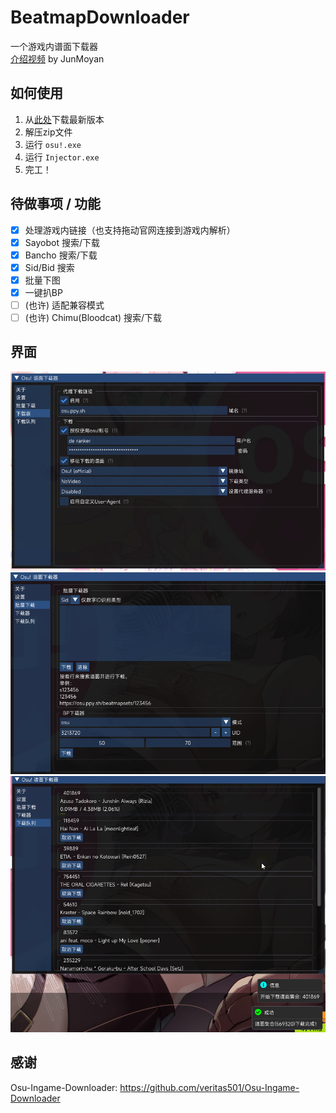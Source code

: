 # BeatmapDownloader

一个游戏内谱面下载器  
[介绍视频](https://www.bilibili.com/video/BV1kP411i7An) by JunMoyan

## 如何使用

1. 从[此处](https://github.com/KyuubiRan/BeatmapDownloader/releases)下载最新版本
2. 解压zip文件
3. 运行 `osu!.exe`
4. 运行 `Injector.exe`
5. 完工！

## 待做事项 / 功能

- [x] 处理游戏内链接（也支持拖动官网连接到游戏内解析）
- [x] Sayobot 搜索/下载
- [x] Bancho 搜索/下载
- [x] Sid/Bid 搜索
- [x] 批量下图
- [x] 一键扒BP
- [ ] (也许) 适配兼容模式
- [ ] (也许) Chimu(Bloodcat) 搜索/下载

## 界面

![image1](docs/img/zh_cn/1.png)
![image2](docs/img/zh_cn/2.png)
![image3](docs/img/zh_cn/3.png)

## 感谢

Osu-Ingame-Downloader: https://github.com/veritas501/Osu-Ingame-Downloader
